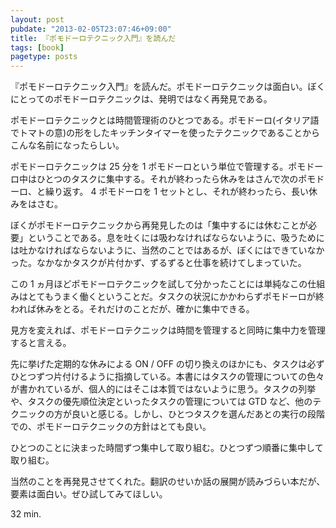 ```yaml
---
layout: post
pubdate: "2013-02-05T23:07:46+09:00"
title: 『ポモドーロテクニック入門』を読んだ
tags: [book]
pagetype: posts
---
```

『ポモドーロテクニック入門』を読んだ。ポモドーロテクニックは面白い。ぼくにとってのポモドーロテクニックは、発明ではなく再発見である。

ポモドーロテクニックとは時間管理術のひとつである。ポモドーロ(イタリア語でトマトの意)の形をしたキッチンタイマーを使ったテクニックであることからこんな名前になったらしい。

ポモドーロテクニックは 25 分を 1 ポモドーロという単位で管理する。ポモドーロ中はひとつのタスクに集中する。それが終わったら休みをはさんで次のポモドーロ、と繰り返す。 4 ポモドーロを 1 セットとし、それが終わったら、長い休みをはさむ。

ぼくがポモドーロテクニックから再発見したのは「集中するには休むことが必要」ということである。息を吐くには吸わなければならないように、吸うためには吐かなければならないように、当然のことではあるが、ぼくにはできていなかった。なかなかタスクが片付かず、ずるずると仕事を続けてしまっていた。

この 1 ヵ月ほどポモドーロテクニックを試して分かったことには単純なこの仕組みはとてもうまく働くということだ。タスクの状況にかかわらずポモドーロが終われば休みをとる。それだけのことだが、確かに集中できる。

見方を変えれば、ポモドーロテクニックは時間を管理すると同時に集中力を管理すると言える。

先に挙げた定期的な休みによる ON / OFF の切り換えのほかにも、タスクは必ずひとつずつ片付けるように指摘している。本書にはタスクの管理についての色々が書かれているが、個人的にはそこは本質ではないように思う。タスクの列挙や、タスクの優先順位決定といったタスクの管理については GTD など、他のテクニックの方が良いと感じる。しかし、ひとつタスクを選んだあとの実行の段階での、ポモドーロテクニックの方針はとても良い。

ひとつのことに決まった時間ずつ集中して取り組む。ひとつずつ順番に集中して取り組む。

当然のことを再発見させてくれた。翻訳のせいか話の展開が読みづらい本だが、要素は面白い。ぜひ試してみてほしい。

32 min.

